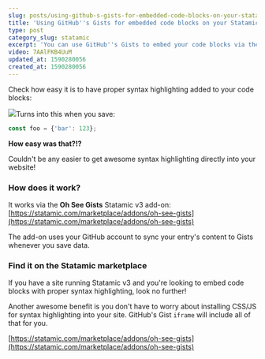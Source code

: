 ```yaml
---
slug: posts/using-github-s-gists-for-embedded-code-blocks-on-your-statamic-v3-site
title: 'Using GitHub''s Gists for embedded code blocks on your Statamic v3 site'
type: post
category_slug: statamic
excerpt: 'You can use GitHub''s Gists to embed your code blocks via the Oh See Gists add-on.'
video: 7AAlFKB4UuM
updated_at: 1590280056
created_at: 1590280056
---
```


<div class="prose prose-zinc-800 dark:prose-zinc-100">

Check how easy it is to have proper syntax highlighting added to your code blocks:

![](/assets/statamic-gists-example.gif)Turns into this when you save:

```js
const foo = {'bar': 123};
```

**How easy was that?!?**

Couldn't be any easier to get awesome syntax highlighting directly into your website!

### How does it work?

It works via the **Oh See Gists** Statamic v3 add-on: [https://statamic.com/marketplace/addons/oh-see-gists](https://statamic.com/marketplace/addons/oh-see-gists)

The add-on uses your GitHub account to sync your entry's content to Gists whenever you save data.

### Find it on the Statamic marketplace

If you have a site running Statamic v3 and you're looking to embed code blocks with proper syntax highlighting, look no further!

Another awesome benefit is you don't have to worry about installing CSS/JS for syntax highlighting into your site. GitHub's Gist `iframe` will include all of that for you.

[https://statamic.com/marketplace/addons/oh-see-gists](https://statamic.com/marketplace/addons/oh-see-gists)

</div>
